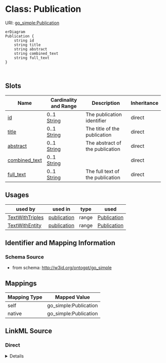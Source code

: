 

# Class: Publication



URI: [go_simple:Publication](http://w3id.org/ontogpt/go_simplePublication)



```mermaid
erDiagram
Publication {
    string id  
    string title  
    string abstract  
    string combined_text  
    string full_text  
}



```



<!-- no inheritance hierarchy -->


## Slots

| Name | Cardinality and Range | Description | Inheritance |
| ---  | --- | --- | --- |
| [id](id.md) | 0..1 <br/> [String](String.md) | The publication identifier | direct |
| [title](title.md) | 0..1 <br/> [String](String.md) | The title of the publication | direct |
| [abstract](abstract.md) | 0..1 <br/> [String](String.md) | The abstract of the publication | direct |
| [combined_text](combined_text.md) | 0..1 <br/> [String](String.md) |  | direct |
| [full_text](full_text.md) | 0..1 <br/> [String](String.md) | The full text of the publication | direct |





## Usages

| used by | used in | type | used |
| ---  | --- | --- | --- |
| [TextWithTriples](TextWithTriples.md) | [publication](publication.md) | range | [Publication](Publication.md) |
| [TextWithEntity](TextWithEntity.md) | [publication](publication.md) | range | [Publication](Publication.md) |






## Identifier and Mapping Information







### Schema Source


* from schema: http://w3id.org/ontogpt/go_simple





## Mappings

| Mapping Type | Mapped Value |
| ---  | ---  |
| self | go_simple:Publication |
| native | go_simple:Publication |





## LinkML Source

<!-- TODO: investigate https://stackoverflow.com/questions/37606292/how-to-create-tabbed-code-blocks-in-mkdocs-or-sphinx -->

### Direct

<details>
```yaml
name: Publication
from_schema: http://w3id.org/ontogpt/go_simple
attributes:
  id:
    name: id
    description: The publication identifier
    from_schema: http://w3id.org/ontogpt/go_simple
    domain_of:
    - NamedEntity
    - Publication
  title:
    name: title
    description: The title of the publication
    from_schema: http://w3id.org/ontogpt/go_simple
    rank: 1000
    domain_of:
    - Publication
  abstract:
    name: abstract
    description: The abstract of the publication
    from_schema: http://w3id.org/ontogpt/go_simple
    rank: 1000
    domain_of:
    - Publication
  combined_text:
    name: combined_text
    from_schema: http://w3id.org/ontogpt/go_simple
    rank: 1000
    domain_of:
    - Publication
  full_text:
    name: full_text
    description: The full text of the publication
    from_schema: http://w3id.org/ontogpt/go_simple
    rank: 1000
    domain_of:
    - Publication

```
</details>

### Induced

<details>
```yaml
name: Publication
from_schema: http://w3id.org/ontogpt/go_simple
attributes:
  id:
    name: id
    description: The publication identifier
    from_schema: http://w3id.org/ontogpt/go_simple
    alias: id
    owner: Publication
    domain_of:
    - NamedEntity
    - Publication
    range: string
  title:
    name: title
    description: The title of the publication
    from_schema: http://w3id.org/ontogpt/go_simple
    rank: 1000
    alias: title
    owner: Publication
    domain_of:
    - Publication
    range: string
  abstract:
    name: abstract
    description: The abstract of the publication
    from_schema: http://w3id.org/ontogpt/go_simple
    rank: 1000
    alias: abstract
    owner: Publication
    domain_of:
    - Publication
    range: string
  combined_text:
    name: combined_text
    from_schema: http://w3id.org/ontogpt/go_simple
    rank: 1000
    alias: combined_text
    owner: Publication
    domain_of:
    - Publication
    range: string
  full_text:
    name: full_text
    description: The full text of the publication
    from_schema: http://w3id.org/ontogpt/go_simple
    rank: 1000
    alias: full_text
    owner: Publication
    domain_of:
    - Publication
    range: string

```
</details>